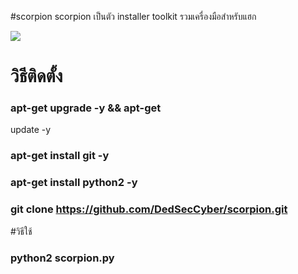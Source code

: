 #scorpion
scorpion เป็นตัว installer toolkit 
รวมเครื่องมือสำหรับแฮก

<img src="https://github.com/DedSecCyber/scorpion/blob/master/_20180817_131122.jpg"/>

# วิธีติดตั้ง
### apt-get upgrade -y && apt-get 
update -y
### apt-get install git -y
### apt-get install python2 -y
### git clone https://github.com/DedSecCyber/scorpion.git

#วิธีใช้
### python2 scorpion.py
